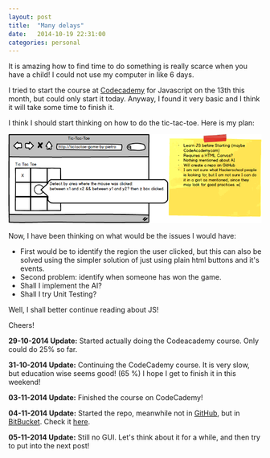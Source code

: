 ```yaml
---
layout: post
title:  "Many delays"
date:   2014-10-19 22:31:00
categories: personal
---
```


It is amazing how to find time to do something is really scarce when you have a child! I could not use my computer in like 6 days.

I tried to start the course at [Codecademy][1] for Javascript on the 13th this month, but could only start it today. Anyway, I found it very basic and I think it will take some time to finish it.

I think I should start thinking on how to do the tic-tac-toe. Here is my plan:

![tic-tac-toe](public/tic-tac-toe-plan.png "Tic Tac Toe Image")

Now, I have been thinking on what would be the issues I would have:

* First would be to identify the region the user clicked, but this can also be solved using the simpler solution of just using plain html buttons and it's events.
* Second problem: identify when someone has won the game.
* Shall I implement the AI?
* Shall I try Unit Testing?

Well, I shall better continue reading about JS! 

Cheers!

**29-10-2014 Update:** Started actually doing the Codeacademy course. Only could do 25% so far.

**31-10-2014 Update:** Continuing the CodeCademy course. It is very slow, but education wise seems good! (65 %) I hope I get to finish it in this weekend!

**03-11-2014 Update:** Finished the course on CodeCademy! 

**04-11-2014 Update:** Started the repo, meanwhile not in [GitHub][2], but in [BitBucket][3]. Check it [here][4].

**05-11-2014 Update:** Still no GUI. Let's think about it for a while, and then try to put into the next post!

[1]: http://www.codecademy.com/
[2]: http://github.com/
[3]: http://bitbucket.org/
[4]: http://bitbucket.org/pietromenna/tic-tac-toe/